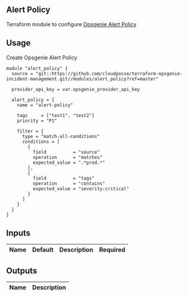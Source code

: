 ## Alert Policy

Terraform module to configure [Opsgenie Alert Policy](https://registry.terraform.io/providers/opsgenie/opsgenie/latest/docs/resources/alert_policy)


## Usage

Create Opsgenie Alert Policy

```hcl
module "alert_policy" {
  source = "git::https://github.com/cloudposse/terraform-opsgenie-incident-management.git//modules/alert_policy?ref=master"

  provider_api_key = var.opsgenie_provider_api_key

  alert_policy = {
    name = "alert-policy"

    tags     = ["test1", "test2"]
    priority = "P1"

    filter = {
      type = "match-all-conditions"
      conditions = [
        {
          field          = "source"
          operation      = "matches"
          expected_value = ".*prod.*"
        },
        {
          field          = "tags"
          operation      = "contains"
          expected_value = "severity:critical"
        }
      ]
    }
  }
}
```

## Inputs

|  Name                          |  Default                          |  Description                                                                                                                    | Required |
|:-------------------------------|:---------------------------------:|:--------------------------------------------------------------------------------------------------------------------------------|:--------:|


## Outputs

| Name                        | Description                             |
|:----------------------------|:----------------------------------------|
